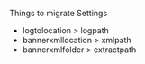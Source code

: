 Things to migrate
Settings
- logtolocation > logpath
- bannerxmllocation > xmlpath
- bannerxmlfolder > extractpath
